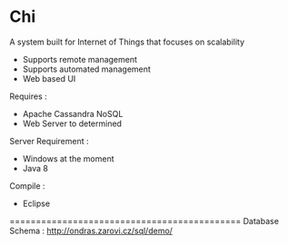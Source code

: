 # Chi
A system built for Internet of Things that focuses on scalability
+ Supports remote management
+ Supports automated management
+ Web based UI

Requires :
+ Apache Cassandra NoSQL
+ Web Server to determined

Server Requirement :
+ Windows at the moment
+ Java 8

Compile :
+ Eclipse

============================================
Database Schema : http://ondras.zarovi.cz/sql/demo/
